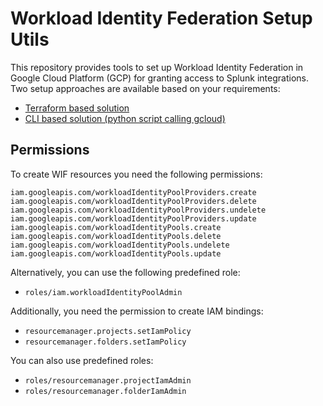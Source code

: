 # Workload Identity Federation Setup Utils
This repository provides tools to set up Workload Identity Federation in Google Cloud Platform (GCP) for granting access to Splunk integrations. Two setup approaches are available based on your requirements:
- [Terraform based solution](terraform/README.md)
- [CLI based solution (python script calling gcloud)](cli/README.md)

## Permissions

To create WIF resources you need the following permissions:
```
iam.googleapis.com/workloadIdentityPoolProviders.create
iam.googleapis.com/workloadIdentityPoolProviders.delete
iam.googleapis.com/workloadIdentityPoolProviders.undelete
iam.googleapis.com/workloadIdentityPoolProviders.update
iam.googleapis.com/workloadIdentityPools.create
iam.googleapis.com/workloadIdentityPools.delete
iam.googleapis.com/workloadIdentityPools.undelete
iam.googleapis.com/workloadIdentityPools.update
```
Alternatively, you can use the following predefined role:
- `roles/iam.workloadIdentityPoolAdmin`


Additionally, you need the permission to create IAM bindings:
- `resourcemanager.projects.setIamPolicy`
- `resourcemanager.folders.setIamPolicy`

You can also use predefined roles:
- `roles/resourcemanager.projectIamAdmin`
- `roles/resourcemanager.folderIamAdmin`